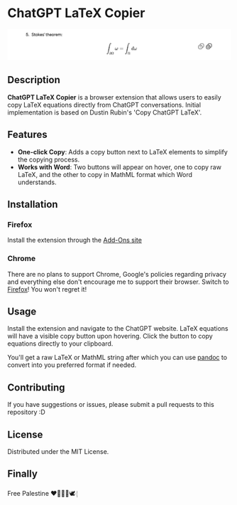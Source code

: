 # ChatGPT LaTeX Copier

![Alt text](/assets/Screenshot_1.png "a title")

## Description

**ChatGPT LaTeX Copier** is a browser extension that allows users to easily copy LaTeX equations directly from ChatGPT conversations. Initial implementation is based on Dustin Rubin's 'Copy ChatGPT LaTeX'.

## Features

- **One-click Copy**: Adds a copy button next to LaTeX elements to simplify the copying process.
- **Works with Word**: Two buttons will appear on hover, one to copy raw LaTeX, and the other to copy in MathML format which Word understands.

## Installation

### Firefox

Install the extension through the [Add-Ons site](https://addons.mozilla.org/en-US/firefox/addon/chatgpt-latex-copier/)

### Chrome

There are no plans to support Chrome, Google's policies regarding privacy and everything else don't encourage me to support their browser. Switch to [Firefox](https://www.mozilla.org/en-US/firefox/new/)! You won't regret it!

## Usage

Install the extension and navigate to the ChatGPT website. LaTeX equations will have a visible copy button upon hovering. Click the button to copy equations directly to your clipboard.

You'll get a raw LaTeX or MathML string after which you can use [pandoc](https://pandoc.org/) to convert into you preferred format if needed.

## Contributing

If you have suggestions or issues, please submit a pull requests to this repository :D

## License

Distributed under the MIT License.

## Finally

Free Palestine ❤🍉🇵🇸🕊️𓂆
